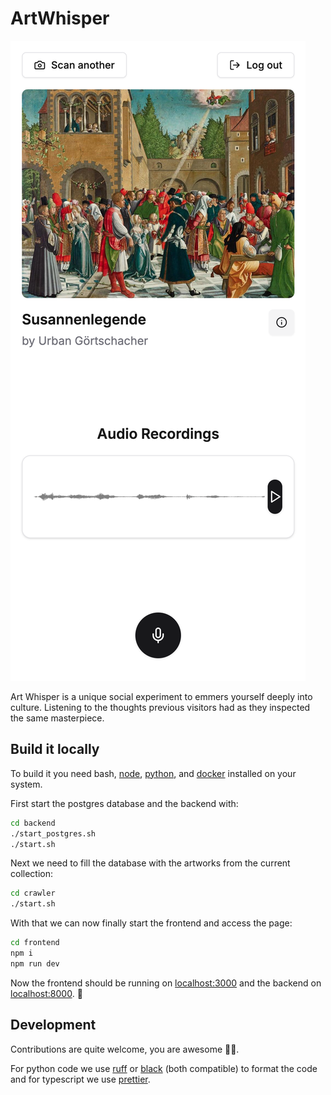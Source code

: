 # ArtWhisper

![Screenshot](screenshot.png)

Art Whisper is a unique social experiment to emmers yourself deeply into 
culture. Listening to the thoughts previous visitors had as they inspected the 
same masterpiece.
 
## Build it locally

To build it you need bash, [node](https://nodejs.org/), 
[python](https://www.python.org/), and 
[docker](https://www.docker.com/) installed on your system.

First start the postgres database and the backend with:
```bash
cd backend
./start_postgres.sh
./start.sh
```

Next we need to fill the database with the artworks from the current collection:
```bash
cd crawler
./start.sh
```

With that we can now finally start the frontend and access the page:
```bash
cd frontend
npm i
npm run dev
```

Now the frontend should be running on [localhost:3000](http://localhost:3000)
and the backend on [localhost:8000](http://localhost:8000). 🎉

## Development

Contributions are quite welcome, you are awesome 🎉😊.

For python code we use [ruff](https://github.com/astral-sh/ruff) or 
[black](https://github.com/psf/black) (both compatible) to format the code and
for typescript we use [prettier](https://prettier.io/).